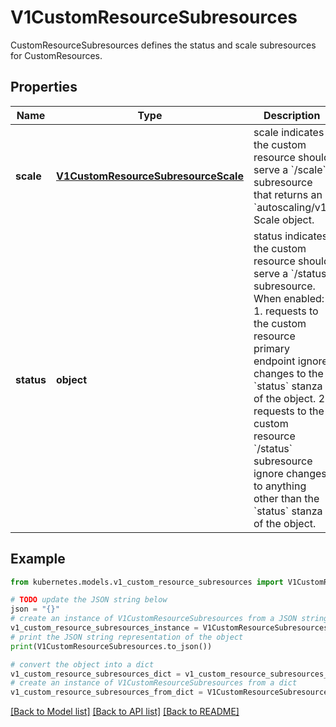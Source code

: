 # V1CustomResourceSubresources

CustomResourceSubresources defines the status and scale subresources for CustomResources.

## Properties

Name | Type | Description | Notes
------------ | ------------- | ------------- | -------------
**scale** | [**V1CustomResourceSubresourceScale**](V1CustomResourceSubresourceScale.md) | scale indicates the custom resource should serve a &#x60;/scale&#x60; subresource that returns an &#x60;autoscaling/v1&#x60; Scale object. | [optional] 
**status** | **object** | status indicates the custom resource should serve a &#x60;/status&#x60; subresource. When enabled: 1. requests to the custom resource primary endpoint ignore changes to the &#x60;status&#x60; stanza of the object. 2. requests to the custom resource &#x60;/status&#x60; subresource ignore changes to anything other than the &#x60;status&#x60; stanza of the object. | [optional] 

## Example

```python
from kubernetes.models.v1_custom_resource_subresources import V1CustomResourceSubresources

# TODO update the JSON string below
json = "{}"
# create an instance of V1CustomResourceSubresources from a JSON string
v1_custom_resource_subresources_instance = V1CustomResourceSubresources.from_json(json)
# print the JSON string representation of the object
print(V1CustomResourceSubresources.to_json())

# convert the object into a dict
v1_custom_resource_subresources_dict = v1_custom_resource_subresources_instance.to_dict()
# create an instance of V1CustomResourceSubresources from a dict
v1_custom_resource_subresources_from_dict = V1CustomResourceSubresources.from_dict(v1_custom_resource_subresources_dict)
```
[[Back to Model list]](../README.md#documentation-for-models) [[Back to API list]](../README.md#documentation-for-api-endpoints) [[Back to README]](../README.md)


